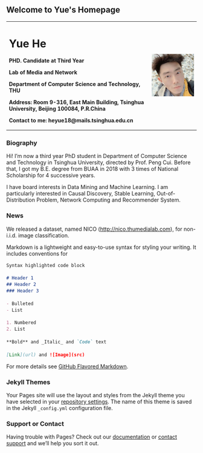 ## Welcome to Yue's Homepage

<table border="0">
  <tr>
    <td width="75%">
      <h1>Yue He</h1>
      <p><b>PHD. Candidate at Third Year</b></p>
      <p><b>Lab of Media and Network</b></p>
      <p><b>Department of Computer Science and Technology, THU</b></p>
      <p><b>Address: Room 9-316, East Main Building, Tsinghua University, Beijing 100084, P.R.China</b></p> 
      <p><b>Contact to me: heyue18@mails.tsinghua.edu.cn</b></p>
    </td>
    <td width="25%">
      <img src="/991624498391_.pic.jpg" width="100%">      
    </td>
  </tr>
</table>



### Biography
Hi! I’m now a third year PhD student in Department of Computer Science and Technology in Tsinghua University, directed by Prof. Peng Cui. Before that, I got my B.E. degree from BUAA in 2018 with 3 times of National Scholarship for 4 successive years.

I have board interests in Data Mining and Machine Learning. I am particularly interested in Causal Discovery, Stable Learning, Out-of-Distribution Problem, Network Computing and Recommender System.

### News

We released a dataset, named NICO (http://nico.thumedialab.com), for non-i.i.d. image classification.


Markdown is a lightweight and easy-to-use syntax for styling your writing. It includes conventions for

```markdown
Syntax highlighted code block

# Header 1
## Header 2
### Header 3

- Bulleted
- List

1. Numbered
2. List

**Bold** and _Italic_ and `Code` text

[Link](url) and ![Image](src)
```

For more details see [GitHub Flavored Markdown](https://guides.github.com/features/mastering-markdown/).

### Jekyll Themes

Your Pages site will use the layout and styles from the Jekyll theme you have selected in your [repository settings](https://github.com/HeYueThu/HeYueThu.github.io/settings/pages). The name of this theme is saved in the Jekyll `_config.yml` configuration file.

### Support or Contact

Having trouble with Pages? Check out our [documentation](https://docs.github.com/categories/github-pages-basics/) or [contact support](https://support.github.com/contact) and we’ll help you sort it out.
